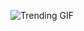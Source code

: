 ![Trending GIF](https://media1.giphy.com/media/v1.Y2lkPThiYjIxNzcyd3dhN3NvZnRxcDUwbWY0d3M1Ym51bGI3YXBpMDk3ZHZndjNjejdndiZlcD12MV9naWZzX3NlYXJjaCZjdD1n/YYKoJL28YtscdUTGWA/giphy.gif)
